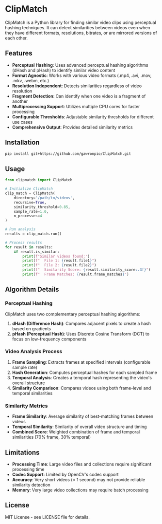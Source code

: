 # ClipMatch

ClipMatch is a Python library for finding similar video clips using perceptual hashing techniques. It can detect 
similarities between videos even when they have different formats, resolutions, bitrates, or are mirrored versions of 
each other.

## Features

- **Perceptual Hashing**: Uses advanced perceptual hashing algorithms (dHash and pHash) to identify similar video content
- **Format Agnostic**: Works with various video formats (.mp4, .avi, .mov, .mkv, .webm, etc.)
- **Resolution Independent**: Detects similarities regardless of video resolution
- **Fragment Detection**: Can identify when one video is a fragment of another
- **Multiprocessing Support**: Utilizes multiple CPU cores for faster processing
- **Configurable Thresholds**: Adjustable similarity thresholds for different use cases
- **Comprehensive Output**: Provides detailed similarity metrics

## Installation

```bash
pip install git+https://github.com/gawronpio/ClipMatch.git
```

## Usage

```python
from clipmatch import ClipMatch

# Initialize ClipMatch
clip_match = ClipMatch(
    directory='/path/to/videos',
    recursive=True,
    similarity_threshold=0.85,
    sample_rate=1.0,
    n_processes=4
)

# Run analysis
results = clip_match.run()

# Process results
for result in results:
    if result.is_similar:
        print(f"Similar videos found:")
        print(f"  File 1: {result.file1}")
        print(f"  File 2: {result.file2}")
        print(f"  Similarity Score: {result.similarity_score:.3f}")
        print(f"  Frame Matches: {result.frame_matches}")
```

## Algorithm Details

### Perceptual Hashing

ClipMatch uses two complementary perceptual hashing algorithms:

1. **dHash (Difference Hash)**: Compares adjacent pixels to create a hash based on gradients
2. **pHash (Perceptual Hash)**: Uses Discrete Cosine Transform (DCT) to focus on low-frequency components

### Video Analysis Process

1. **Frame Sampling**: Extracts frames at specified intervals (configurable sample rate)
2. **Hash Generation**: Computes perceptual hashes for each sampled frame
3. **Temporal Analysis**: Creates a temporal hash representing the video's overall structure
4. **Similarity Comparison**: Compares videos using both frame-level and temporal similarities

### Similarity Metrics

- **Frame Similarity**: Average similarity of best-matching frames between videos
- **Temporal Similarity**: Similarity of overall video structure and timing
- **Combined Score**: Weighted combination of frame and temporal similarities (70% frame, 30% temporal)

## Limitations

- **Processing Time**: Large video files and collections require significant processing time
- **Codec Support**: Limited by OpenCV's codec support
- **Accuracy**: Very short videos (< 1 second) may not provide reliable similarity detection
- **Memory**: Very large video collections may require batch processing

## License

MIT License - see LICENSE file for details.
